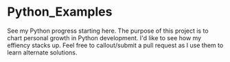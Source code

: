 # Python_Examples
See my Python progress starting here.
The purpose of this project is to chart personal growth in Python development.
I'd like to see how my effiency stacks up.
Feel free to callout/submit a pull request as I use them to learn alternate solutions.
